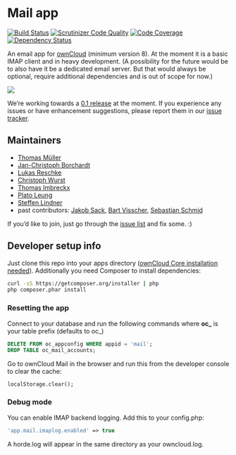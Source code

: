 Mail app
============

[![Build Status](https://travis-ci.org/owncloud/mail.svg?branch=master)](https://travis-ci.org/owncloud/mail)
[![Scrutinizer Code Quality](https://scrutinizer-ci.com/g/owncloud/mail/badges/quality-score.png?b=master)](https://scrutinizer-ci.com/g/owncloud/mail/?branch=master)
[![Code Coverage](https://scrutinizer-ci.com/g/owncloud/mail/badges/coverage.png?b=master)](https://scrutinizer-ci.com/g/owncloud/mail/?branch=master)
[![Dependency Status](https://www.versioneye.com/user/projects/54e50fadd1ec5734f400078a/badge.svg?style=flat)](https://www.versioneye.com/user/projects/54e50fadd1ec5734f400078a)

An email app for [ownCloud](https://owncloud.org) (minimum version 8). At the moment it is a basic IMAP client and in heavy development. (A possibility for the future would be to also have it be a dedicated email server. But that would always be optional, require additional dependencies and is out of scope for now.)

![](https://raw.githubusercontent.com/owncloud/screenshots/master/mail/mail.png)

We’re working towards a [0.1 release](https://github.com/owncloud/mail/milestones/0.1) at the moment. If you experience any issues or have enhancement suggestions, please report them in our [issue tracker](https://github.com/owncloud/mail/issues).


Maintainers
-----------
- [Thomas Müller](https://github.com/DeepDiver1975)
- [Jan-Christoph Borchardt](https://github.com/jancborchardt)
- [Lukas Reschke](https://github.com/LukasReschke)
- [Christoph Wurst](https://github.com/wurstchristoph)
- [Thomas Imbreckx](https://github.com/zinks-)
- [Plato Leung](https://github.com/PoPoutdoor)
- [Steffen Lindner](https://github.com/Gomez)
- past contributors: [Jakob Sack](https://github.com/jakobsack), [Bart Visscher](https://github.com/bartv2), [Sebastian Schmid](https://github.com/sebastian-schmid)

If you’d like to join, just go through the [issue list](https://github.com/owncloud/mail/issues) and fix some. :)

Developer setup info
--------------------
Just clone this repo into your apps directory ([ownCloud Core installation needed](https://doc.owncloud.org/server/8.1/developer_manual/general/devenv.html)). Additionally you need Composer to install dependencies:
```bash
curl -sS https://getcomposer.org/installer | php
php composer.phar install
```

### Resetting the app
Connect to your database and run the following commands where **oc\_** is your table prefix (defaults to oc\_)
```sql
DELETE FROM oc_appconfig WHERE appid = 'mail';
DROP TABLE oc_mail_accounts;
```

Go to ownCloud Mail in the browser and run this from the developer console to clear the cache:
```
localStorage.clear();
```

### Debug mode
You can enable IMAP backend logging. Add this to your config.php:
```php
'app.mail.imaplog.enabled' => true
```

A horde.log will appear in the same directory as your owncloud.log.

